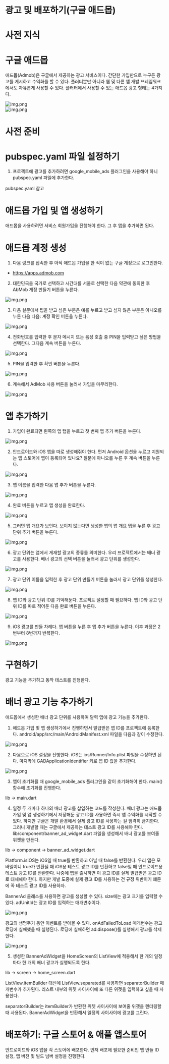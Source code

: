 # **광고 및 배포하기(구글 애드몹)**  
# **사전 지식**  
# **구글 애드몹**  
애드몹(Admob)은 구글에서 제공하는 광고 서비스이다. 간단한 가입만으로 누구든 광고를 게시하고 수익화를 할 수 있다. 플러터뿐만 
아니라 웹 및 다른 앱 개발 프레임워크에서도 자유롭게 사용할 수 있다. 플러터에서 사용할 수 있는 애드몹 광고 형태는 4가지다.  
  
![img.png](image/img.png)  
![img.png](image/img2.png)  
  
# **사전 준비**  
# **pubspec.yaml 파일 설정하기**  
1. 프로젝트에 광고를 추가하려면 google_mobile_ads 플러그인을 사용해야 하니 pubspec.yaml 파일에 추가한다.  
  
pubspec.yaml 참고  
  
# **애드몹 가입 및 앱 생성하기**  
애드몹을 사용하려면 서비스 회원가입을 진행해야 한다. 그 후 앱을 추가하면 된다.  
  
# **애드몹 계정 생성**  
1. 다음 링크를 접속한 후 아직 애드몹 가입을 한 적이 없는 구글 계정으로 로그인한다.  
- https://apps.admob.com  
  
2. 대한민국을 국가로 선택하고 시간대를 서울로 선택한 다음 약관에 동의한 후 AbMob 계정 만들기 버튼을 누른다.  
  
![img.png](image/img3.png)  
  
3. 다음 설문에서 팁을 받고 싶은 부분은 예를 누르고 받고 싶지 않은 부분은 아니오를 누른 다음 다음: 계정 확인 버튼을 누른다.  
  
![img.png](image/img4.png)  
  
4. 전화번호를 입력한 후 문자 메시지 또는 음성 호출 중 PIN을 입력받고 싶은 방법을 선택한다. 그다음 계속 버튼을 누른다.  
  
![img.png](image/img5.png)  
  
5. PIN을 입력한 후 확인 버튼을 누른다.  
  
![img.png](image/img6.png)  
  
6. 계속해서 AdMob 사용 버튼을 눌러서 가입을 마무리한다.  
  
![img.png](image/img7.png)  
  
# **앱 추가하기**  
1. 가입이 완료되면 왼쪽의 앱 탭을 누르고 첫 번째 앱 추가 버튼을 누른다.  
  
![img.png](image/img8.png)  
  
2. 안드로이드와 iOS 앱을 따로 생성해줘야 한다. 먼저 Android 옵션을 누르고 지원되는 앱 스토어에 앱이 등록되어 있나요? 
질문에 아니오를 누른 후 계속 버튼을 누른다.  
  
![img.png](image/img9.png)  
  
3. 앱 이름을 입력한 다음 앱 추가 버튼을 누른다.  
  
![img.png](image/img10.png)  
  
4. 완료 버튼을 누르고 앱 생성을 완료한다.  
  
![img.png](image/img11.png)  
  
5. 그러면 앱 개요가 보인다. 보이지 않는다면 생성한 앱의 앱 개요 탭을 누른 후 광고 단위 추가 버튼을 누른다.  
  
![img.png](image/img12.png)  
  
6. 광고 단위는 앱에서 게재할 광고의 종류를 의미한다. 우리 프로젝트에서는 배너 광고를 사용한다. 배너 광고의 선택 버튼을 
눌러서 광고 단위를 생성한다.  
  
![img.png](image/img13.png)  
  
7. 광고 단위 이름을 입력한 후 광고 단위 만들기 버튼을 눌러서 광고 단위를 생성한다.  
  
![img.png](image/img14.png)  
  
8. 앱 ID와 광고 단위 ID를 기억해둔다. 프로젝트 설정할 때 필요하다. 앱 ID와 광고 단위 ID를 따로 적어둔 다음 완료 버튼을 
누른다.  
  
![img.png](image/img15.png)  
  
9. iOS 광고를 만들 차례다. 앱 버튼을 누른 후 앱 추가 버튼을 누른다. 이후 과정은 2번부터 8번까지 반복한다.  
  
![img.png](image2/img.png)  
  
# **구현하기**  
광고 기능을 추가하고 동작 테스트를 진행한다.  
  
# **배너 광고 기능 추가하기**  
애드몹에서 생성한 배너 광고 단위를 사용하여 달력 앱에 광고 기능을 추가한다.  
  
1. 애드몹 가입 및 앱 생성하기에서 진행하면서 발급받은 앱 ID를 프로젝트에 등록한다. android/app/src/main/AndroidManifest.xml 
파일을 다음과 같이 수정한다.  
  
![img.png](image2/img2.png)  
  
2. 다음으로 iOS 설정을 진행한다. iOS는 ios/Runner/Info.plist 파일을 수정하면 된다. 마지막에 GADApplicationIdentifier 
키로 앱 ID 값을 추가한다.  
  
![img.png](image2/img3.png)  
  
3. 앱이 초기화될 때 google_mobile_ads 플러그인을 같이 초기화해야 한다. main() 함수에 초기화를 진행한다.  
  
lib -> main.dart  
  
4. 일정 두 개마다 하나의 배너 광고를 삽입하는 코드를 작성한다. 배너 광고는 애드몹 가입 및 앱 생성하기에서 저장해둔 광고 
ID를 사용하면 즉시 앱 수익화를 시작할 수 있다. 하지만 구글은 개발 환경에서 실제 광고 ID를 사용하는 걸 엄격히 금지한다. 
그러니 개발할 때는 구글에서 제공하는 테스트 광고 ID를 사용해야 한다. lib/component/banner_ad_widget.dart 파일을 
생성해서 배너 광고를 보여줄 위젯을 만든다.  
  
lib -> component -> banner_ad_widget.dart  
  
Platform.isIOS는 iOS일 때 true를 반환하고 아닐 때 false를 반환한다. 우리 앱은 모바일이니 true가 반환될 때 iOS용 
테스트 광고 ID를 반환하고 false일 때 안드로이드용 테스트 광고 ID를 반환한다. 나중에 앱을 출시하면 이 광고 ID를 실제 
발급받은 광고 ID로 대체해야 한다. 하지만 개발 도중에 실제 광고 ID를 사용하는 건 규정 위반이기 떄문에 꼭 테스트 광고 ID를 
사용하자.  
  
BannerAd 클래스를 사용하면 광고를 생성할 수 있다. size에는 광고 크기를 입력할 수 있다. adUnitId는 광고 ID를 입력하는 
매개변수이다.  
  
![img.png](image2/img4.png)  
  
광고의 생명주기 동안 이벤트를 받아볼 수 있다. onAdFailedToLoad 매개변수는 광고 로딩에 실패했을 때 실행된다. 로딩에 
실패하면 ad.dispose()를 실행해서 광고를 삭제한다.  
  
![img.png](image2/img5.png)  
  
5. 생성한 BannerAdWidget을 HomeScreen의 ListView에 적용해서 한 개의 일정마다 한 개의 배너 광고가 실행되도록 한다.  
  
lib -> screen -> home_screen.dart  
  
ListView.itemBuilder 대신에 ListView.separated를 사용하면 separatorBuilder 매개변수가 추가된다. 리스트 내부의 
위젯 사이사이에 또 다른 위젯을 입력하고 싶을 때 사용한다.  
  
separatorBuilder는 itemBuilder가 반환한 위젯 사이사이에 보여줄 위젯을 렌더링할 때 사용된다. BannerAdWidget을 
반환해서 일정의 사이사이에 광고를 그린다.  
  
# **배포하기: 구글 스토어 & 애플 앱스토어**  
안드로이드와 iOS 앱을 각 스토어에 배포한다. 먼저 배포에 필요한 준비인 앱 번들 ID 설정, 앱 버전 및 빌드 넘버 설정을 
진행한다.  
  

